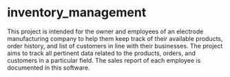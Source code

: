 # inventory_management
This project is intended for the owner and employees of an electrode manufacturing company to help them keep track of their available products, order history, and list of customers in line with their businesses.
The project aims to track all pertinent data related to the products, orders, and customers in a particular field. The sales report of each employee is documented in this software.

